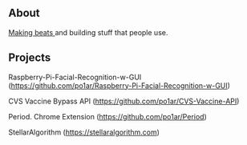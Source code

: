 ## About
<a href="https://soundcloud.com/polarprod">Making beats </a> and building stuff that people use.

## Projects

Raspberry-Pi-Facial-Recognition-w-GUI (https://github.com/po1ar/Raspberry-Pi-Facial-Recognition-w-GUI)

CVS Vaccine Bypass API (https://github.com/po1ar/CVS-Vaccine-API)

Period. Chrome Extension (https://github.com/po1ar/Period)

StellarAlgorithm (https://stellaralgorithm.com)

